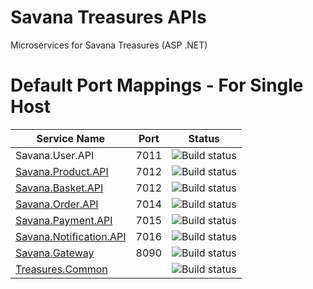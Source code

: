 # Savana Treasures APIs

Microservices for Savana Treasures (ASP .NET)

# Default Port Mappings - For Single Host
| Service Name                                                                     | Port | Status                                                                                                                                       |
|----------------------------------------------------------------------------------|------|----------------------------------------------------------------------------------------------------------------------------------------------|
| Savana.User.API                                                                  | 7011 | ![Build status](https://github.com/evanshango/Savana.User.API/workflows/Publish%20User%20Service%20Docker%20Image/badge.svg)                 |
| [Savana.Product.API](https://github.com/evanshango/Savana.Product.API)           | 7012 | ![Build status](https://github.com/evanshango/Savana.Product.API/workflows/Publish%20Product%20Service%20Docker%20Image/badge.svg)           |
| [Savana.Basket.API](https://github.com/evanshango/Savana.Basket.API)             | 7012 | ![Build status](https://github.com/evanshango/Savana.Basket.API/workflows/Publish%20Basket%20Service%20Docker%20Image/badge.svg)             |
| [Savana.Order.API](https://github.com/evanshango/Savana.Order.API)               | 7014 | ![Build status](https://github.com/evanshango/Savana.Order.API/workflows/Publish%20Order%20Service%20Docker%20Image/badge.svg)               |
| [Savana.Payment.API](https://github.com/evanshango/Savana.Payment.API)           | 7015 | ![Build status](https://github.com/evanshango/Savana.Payment.API/workflows/Publish%20Payment%20Service%20Docker%20Image/badge.svg)           |
| [Savana.Notification.API](https://github.com/evanshango/Savana.Notification.API) | 7016 | ![Build status](https://github.com/evanshango/Savana.Notification.API/workflows/Publish%20Notification%20Service%20Docker%20Image/badge.svg) |
| [Savana.Gateway](https://github.com/evanshango/Savana.Gateway)                   | 8090 | ![Build status](https://github.com/evanshango/Savana.Gateway/workflows/Publish%Gateway%20Service%20Docker%20Image/badge.svg)                 |
| [Treasures.Common](https://github.com/evanshango/Treasures.Common)               |      | ![Build status](https://github.com/evanshango/Treasures.Common/workflows/Release%20To%20NuGet/badge.svg)                                     |